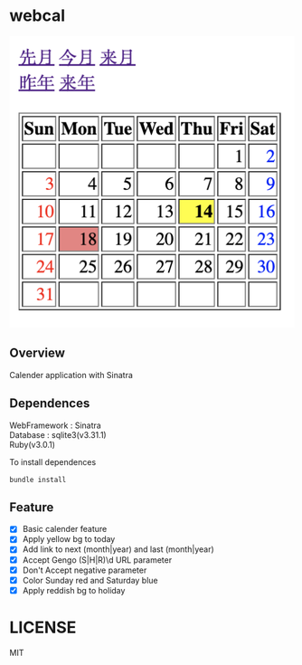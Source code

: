# webcal
![calender](./docs/calender.png)

## Overview
Calender application with Sinatra

## Dependences
WebFramework : Sinatra  
Database : sqlite3(v3.31.1)  
Ruby(v3.0.1)  

To install dependences
```
bundle install
```

## Feature
- [x] Basic calender feature
- [x] Apply yellow bg to today
- [x] Add link to next (month|year) and last (month|year)
- [x] Accept Gengo (S|H|R)\d URL parameter
- [x] Don't Accept negative parameter
- [x] Color Sunday red and Saturday blue
- [x] Apply reddish bg to holiday

# LICENSE
MIT

